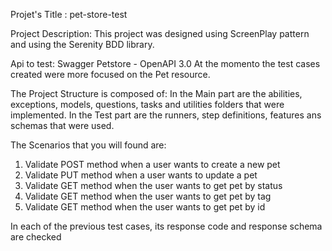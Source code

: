 Projet's Title : pet-store-test

Project Description:
This project was designed using ScreenPlay pattern and using the Serenity BDD library.

Api to test: Swagger Petstore - OpenAPI 3.0
At the momento the test cases created were more focused on the Pet resource.

The Project Structure is composed of:
In the Main part are the abilities, exceptions, models, questions, tasks and utilities folders that were implemented.
In the Test part are the runners, step definitions, features ans schemas  that were used.

The Scenarios that you will found are:
1. Validate POST method when a user wants to create a new pet
2. Validate PUT method when a user wants to update a pet
3. Validate GET method when the user wants to get pet by status
4. Validate GET method when the user wants to get pet by tag
5. Validate GET method when the user wants to get pet by id

In each of the previous test cases, its response code and response schema are checked

